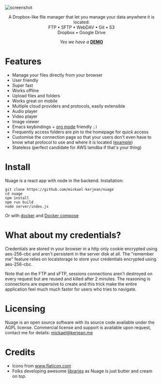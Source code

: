 ![screenshot](https://raw.githubusercontent.com/mickael-kerjean/nuage/master/.assets/img/photo.jpg)

<p align="center">
    A Dropbox-like file manager that let you manage your data anywhere it is located:<br>
    FTP • SFTP • WebDAV • Git • S3 <br>
        Dropbox • Google Drive
</p>
<p align="center">
    <i>Yes we have a</i> <b><a href="https://nuage.kerjean.me">DEMO</a></b>
</p>


# Features
- Manage your files directly from your browser
- User friendly
- Super fast
- Works offline
- Upload files and folders
- Works great on mobile
- Multiple cloud providers and protocols, easily extensible
- Audio player
- Video player
- Image viewer
- Emacs keybindings + [org mode](https://orgmode.org/) friendly `;)`
- Frequently access folders are pin to the homepage for quick access
- Customise the connection page so that your users don't even have to know what protocol to use and where it is located ([example](http://files.kerjean.me))
- Stateless (perfect candidate for AWS lamdba if that's your thing)

# Install
Nuage is a react app with node in the backend. Installation:
```
git clone https://github.com/mickael-kerjean/nuage
cd nuage
npm install
npm run build
node server/index.js
```

Or with [docker](https://hub.docker.com/r/machines/nuage/) and [Docker compose](https://github.com/mickael-kerjean/nuage/blob/master/docker/docker-compose.yml)

# What about my credentials?
Credentials are stored in your browser in a http only cookie encrypted using aes-256-cbc and aren't persistent in the server disk at all.
The "remember me" feature relies on localstorage to store your credentials encrypted using aes-256-cbc.

Note that on the FTP and sFTP, sessions connections aren't destroyed on every request but are reused and killed after 2 minutes. The reasoning is connections are expensive to create and this trick make the entire application feel much much faster for users who tries to navigate.

# Licensing
Nuage is an open source software with its source code available under the AGPL license. Commercial license and support is available upon request, contact me for details: mickael@kerjean.me

# Credits
- Icons from www.flaticon.com
- Folks developing awesome [libraries](https://github.com/mickael-kerjean/nuage/blob/master/package.json) as Nuage is just butter and cream on top.

